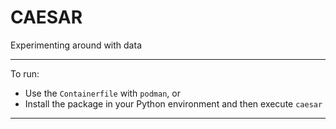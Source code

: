 CAESAR
===

Experimenting around with data

---

To run:

- Use the `Containerfile` with `podman`, or
- Install the package in your Python environment and then execute `caesar`

---

